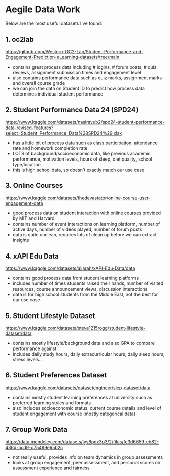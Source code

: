 # Aegile Data Work

Below are the most useful datasets I've found:

## 1. oc2lab
https://github.com/Western-OC2-Lab/Student-Performance-and-Engagement-Prediction-eLearning-datasets/tree/main
- contains great process data including # logins, # forum posts, # quiz reviews, assignment submission times and engagement level
- also contains performance data such as quiz marks, assignment marks and overall course grade
- we can join the data on Student ID to predict how process data determines individual student performance

## 2. Student Performance Data 24 (SPD24)
https://www.kaggle.com/datasets/nasirayub2/spd24-student-performance-data-revised-features?select=Student_Performance_Data%28SPD24%29.xlsx
- has a little bit of process data such as class participation, attendance rate and homework completion rate
- LOTS of background/socioeconomic data, like previous academic performance, motivation levels, hours of sleep, diet quality, school type/location
- this is high school data, so doesn't exactly match our use case

## 3. Online Courses
https://www.kaggle.com/datasets/thedevastator/online-course-user-engagement-data
- good process data on student interaction with online courses provided by MIT and Harvard
- contains number of event interactions on learning platform, number of active days, number of videos played, number of forum posts
- data is quite unclean, requires lots of clean up before we can extract insights

## 4. xAPI Edu Data
https://www.kaggle.com/datasets/aljarah/xAPI-Edu-Data/data
- contains good process data from student learning platforms
- includes number of times students raised their hands, number of visited resources, course announcement views, discussion interactions
- data is for high school students from the Middle East, not the best for our use case

## 5. Student Lifestyle Dataset
https://www.kaggle.com/datasets/steve1215rogg/student-lifestyle-dataset/data
- contains mostly lifestyle/background data and also GPA to compare performance against
- includes daily study hours, daily extracurricular hours, daily sleep hours, stress levels...

## 6. Student Preferences Dataset
https://www.kaggle.com/datasets/datasetengineer/slep-dataset/data
- contains mostly student learning preferences at university such as preferred learning styles and formats
- also includes socioeconomic status, current course details and level of student engagement with course (mostly categorical data)

## 7. Group Work Data
https://data.mendeley.com/datasets/jys6pdx3p3/2/files/fe3d6659-eb82-436d-acd9-c75499e65b2c
- not really useful, provides info on team dynamics in group assessments
- looks at group engagement, peer assessment, and personal scores on assessment experience and fairness
